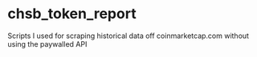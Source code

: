 # chsb_token_report
Scripts I used for scraping historical data off coinmarketcap.com without using the paywalled API
